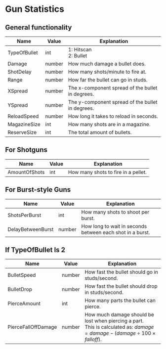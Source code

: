 # Gun Statistics

## General functionality

| Name                  | Value     | Explanation                                       |
|---                    |---        |---                                                |
|TypeOfBullet           | int       | 1: Hitscan <br/> 2: Bullet                        |
|Damage                 | number    | How much damage a bullet does.                    |
|ShotDelay              | number    | How many shots/minute to fire at.                 |
|Range                  | number    | How far the bullet can go in studs.               |
|XSpread                | number    | The x-component spread of the bullet in degrees.  |
|YSpread                | number    | The y-component spread of the bullet in degrees.  |
|ReloadSpeed            | number    | How long it takes to reload in seconds.           |
|MagazineSize           | int       | How many shots are in a magazine.                 |
|ReserveSize            | int       | The total amount of bullets.                      |

## For Shotguns

| Name          | Value | Explanation                           |
|---            |---    |---                                    |
|AmountOfShots  | int   | How many shots to fire in a pellet.   |

## For Burst-style Guns

| Name              | Value     | Explanation                                                   |
|---                |---        |---                                                            |
|ShotsPerBurst      | int       | How many shots to shoot per burst.                            |
|DelayBetweenBurst  | number    | How long to wait in seconds between each shot in a burst.     |

## If TypeOfBullet Is 2

| Name                  | Value     | Explanation                                                                                                                               |
|---                    |---        |---                                                                                                                                        |
|BulletSpeed            | number    | How fast the bullet should go in studs/second.                                                                                            |
|BulletDrop             | number    | How fast the bullet should drop in studs/second.                                                                                          |
|PierceAmount           | int       | How many parts the bullet can pierce.                                                                                                     |
|PierceFallOffDamage    | number    | How much damage should be lost when piercing a part. <br/> This is calculated as: $damage = damage - (damage \div {100 \times falloff})$. |